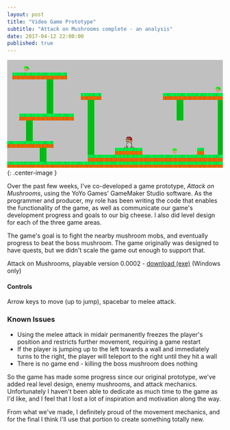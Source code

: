 ```yaml
---
layout: post
title: "Video Game Prototype"
subtitle: "Attack on Mushrooms complete - an analysis"
date: 2017-04-12 22:00:00
published: true
---
```


![Attack on Mushrooms](/images/aom-forest.png){: .center-image }

Over the past few weeks, I've co-developed a game prototype, *Attack on Mushrooms*, using the YoYo Games' GameMaker Studio software. As the programmer and producer, my role has been writing the code that enables the functionality of the game, as well as communicate our game's development progress and goals to our big cheese. I also did level design for each of the three game areas.

The game's goal is to fight the nearby mushroom mobs, and eventually progress to beat the boss mushroom. The game originally was designed to have quests, but we didn't scale the game out enough to support that.

Attack on Mushrooms, playable version 0.0002 - [download (exe)](/attack-on-mushrooms-final.exe) (Windows only)

#### Controls

Arrow keys to move (up to jump), spacebar to melee attack.

### Known Issues

- Using the melee attack in midair permanently freezes the player's position and restricts further movement, requiring a game restart
- If the player is jumping up to the left towards a wall and immediately turns to the right, the player will teleport to the right until they hit a wall
- There is no game end - killing the boss mushroom does nothing

So the game has made some progress since our original prototype, we've added real level design, enemy mushrooms, and attack mechanics. Unfortunately I haven't been able to dedicate as much time to the game as I'd like, and I feel that I lost a lot of inspiration and motivation along the way.

From what we've made, I definitely proud of the movement mechanics, and for the final I think I'll use that portion to create something totally new.
